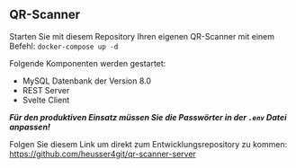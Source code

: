 ## QR-Scanner

Starten Sie mit diesem Repository Ihren eigenen QR-Scanner mit einem Befehl:
`docker-compose up -d`


Folgende Komponenten werden gestartet:
- MySQL Datenbank der Version 8.0
- REST Server
- Svelte Client


_**Für den produktiven Einsatz müssen Sie die Passwörter in der `.env` Datei anpassen!**_


Folgen Sie diesem Link um direkt zum Entwicklungsrepository zu kommen:
https://github.com/heusser4git/qr-scanner-server